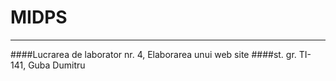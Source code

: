 # MIDPS

---

>

####Lucrarea de laborator nr. 4, Elaborarea unui web site
####st. gr. TI-141, Guba Dumitru
